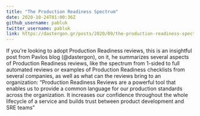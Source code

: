 ```yaml
---
title: "The Production Readiness Spectrum"
date: 2020-10-24T01:00:36Z
github_username: pabluk
twitter_username: pabluk
link: https://dastergon.gr/posts/2020/09/the-production-readiness-spectrum/
---
```

If you're looking to adopt Production Readiness reviews, this is an insightful post from Pavlos blog (@dastergon), on it, he summarizes several aspects of Production Readiness reviews, like the spectrum from 1-sided to full automated reviews or examples of Production Readiness checklists from several companies, as well as what can the reviews bring to an organization: “Production Readiness Reviews are a powerful tool that enables us to provide a common language for our production standards across the organization. It increases our confidence throughout the whole lifecycle of a service and builds trust between product development and SRE teams”

